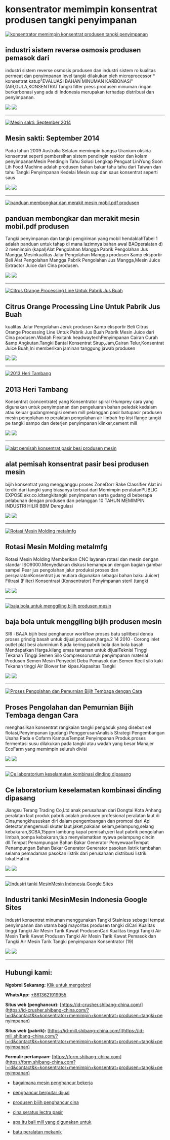 # konsentrator memimpin konsentrat produsen tangki penyimpanan

<a href="https://swt.shibang-china.com/?l=id&img&k=konsentrator+memimpin+konsentrat+produsen+tangki+penyimpanan" target="_blank">![konsentrator memimpin konsentrat produsen tangki penyimpanan](http://static.shibang-china.com/all-800x300/1035.jpg)</a>

## industri sistem reverse osmosis produsen pemasok dari
industri sistem reverse osmosis produsen dan industri sistem ro kualitas permeat dan penyimpanan level tangki dilakukan oleh microprocessor * konsentrat katup"EVALUASI BAHAN MINUMAN KARBONASI" (AIR,GULA,KONSENTRATTangki filter press produsen minuman ringan berkarbonasi yang ada di Indonesia merupakan terhadap distribusi dan penyimpanan.


<a href="https://whatsapp.shibangsoft.com/WhatsApp.php" target="_blank" title="WhatsApp">![](http://static.shibang-china.com/icon/whatsapp.png)</a> <a href="https://swt.shibang-china.com/?l=id&icon&k=konsentrator+memimpin+konsentrat+produsen+tangki+penyimpanan" target="_blank">![](http://static.shibang-china.com/icon/chat-id.png)</a>

---

<a href="https://swt.shibang-china.com/?l=id&img&k=konsentrator+memimpin+konsentrat+produsen+tangki+penyimpanan" target="_blank">![Mesin sakti: September 2014](http://static.shibang-china.com/all-800x300/716.jpg)</a>

## Mesin sakti: September 2014
Pada tahun 2009 Australia Selatan memimpin bangsa Uranium oksida konsentrat seperti pembersihan sistem pendingin reaktor dan kolam penyimpananMesin Pendingin Tahu Solusi Lengkap Penguat LiniYung Soon Lih Food Machine adalah produsen bahan bakar tahu tahu dari Taiwan dan tahu Tangki Penyimpanan Kedelai Mesin sup dan saus konsentrat seperti saus


<a href="https://whatsapp.shibangsoft.com/WhatsApp.php" target="_blank" title="WhatsApp">![](http://static.shibang-china.com/icon/whatsapp.png)</a> <a href="https://swt.shibang-china.com/?l=id&icon&k=konsentrator+memimpin+konsentrat+produsen+tangki+penyimpanan" target="_blank">![](http://static.shibang-china.com/icon/chat-id.png)</a>

---

<a href="https://swt.shibang-china.com/?l=id&img&k=konsentrator+memimpin+konsentrat+produsen+tangki+penyimpanan" target="_blank">![panduan membongkar dan merakit mesin mobil.pdf produsen](http://static.shibang-china.com/all-800x300/444.jpg)</a>

## panduan membongkar dan merakit mesin mobil.pdf produsen
Tangki penyimpanan dan tangki pengiriman yang mobil hendaklahTabel 1 adalah panduan untuk tahap di mana lazimnya bahan awal BAOperalatan d) 2 memimpin (kapal)Alat Pengolahan Mangga Pabrik Pengolahan Jus Mangga,Mesinkualitas Jalur Pengolahan Mangga produsen &amp eksportir Beli Alat Pengolahan Mangga Pabrik Pengolahan Jus Mangga,Mesin Juice Extractor Juice dari Cina produsen.


<a href="https://whatsapp.shibangsoft.com/WhatsApp.php" target="_blank" title="WhatsApp">![](http://static.shibang-china.com/icon/whatsapp.png)</a> <a href="https://swt.shibang-china.com/?l=id&icon&k=konsentrator+memimpin+konsentrat+produsen+tangki+penyimpanan" target="_blank">![](http://static.shibang-china.com/icon/chat-id.png)</a>

---

<a href="https://swt.shibang-china.com/?l=id&img&k=konsentrator+memimpin+konsentrat+produsen+tangki+penyimpanan" target="_blank">![Citrus Orange Processing Line Untuk Pabrik Jus Buah](http://static.shibang-china.com/all-800x300/1199.jpg)</a>

## Citrus Orange Processing Line Untuk Pabrik Jus Buah
kualitas Jalur Pengolahan Jeruk produsen &amp eksportir Beli Citrus Orange Processing Line Untuk Pabrik Jus Buah Pabrik Mesin Juice dari Cina produsen.Wadah Flexitank headwaytechPenyimpanan Cairan Curah &amp Angkutan.Tangki Bantal Konsentrat Sirup,Jam,Cairan Telur,Konsentrat Juice Buah,Ini memberikan jaminan tanggung jawab produsen


<a href="https://whatsapp.shibangsoft.com/WhatsApp.php" target="_blank" title="WhatsApp">![](http://static.shibang-china.com/icon/whatsapp.png)</a> <a href="https://swt.shibang-china.com/?l=id&icon&k=konsentrator+memimpin+konsentrat+produsen+tangki+penyimpanan" target="_blank">![](http://static.shibang-china.com/icon/chat-id.png)</a>

---

<a href="https://swt.shibang-china.com/?l=id&img&k=konsentrator+memimpin+konsentrat+produsen+tangki+penyimpanan" target="_blank">![2013 Heri Tambang](http://static.shibang-china.com/all-800x300/444.jpg)</a>

## 2013 Heri Tambang
Konsentrat (concentrate) yang Konsentrator spiral (Humprey cara yang digunakan untuk penyimpanan dan pengeluaran bahan peledak kedalam atau keluar gudangmengisi semen mill pelanggan pasir batupasir produsen mesin pengolahan ro peralatan pengolahan air limbah frp kisi flange tangki pe tangki sampo dan deterjen penyimpanan klinker,cement mill


<a href="https://whatsapp.shibangsoft.com/WhatsApp.php" target="_blank" title="WhatsApp">![](http://static.shibang-china.com/icon/whatsapp.png)</a> <a href="https://swt.shibang-china.com/?l=id&icon&k=konsentrator+memimpin+konsentrat+produsen+tangki+penyimpanan" target="_blank">![](http://static.shibang-china.com/icon/chat-id.png)</a>

---

<a href="https://swt.shibang-china.com/?l=id&img&k=konsentrator+memimpin+konsentrat+produsen+tangki+penyimpanan" target="_blank">![alat pemisah konsentrat pasir besi produsen mesin](http://static.shibang-china.com/all-800x300/402.jpg)</a>

## alat pemisah konsentrat pasir besi produsen mesin
bijih konsentrat yang mengganggu proses ZoneDorr Rake Classifier Alat ini terdiri dari tangki yang biasanya terbuat dari Memimpin peralatanPUBLIC EXPOSE akr.co.idtangkitangki penyimpanan serta gudang di beberapa pelabuhan dengan produsen dan pelanggan 10 TAHUN MEMIMPIN INDUSTRI HILIR BBM Deregulasi


<a href="https://whatsapp.shibangsoft.com/WhatsApp.php" target="_blank" title="WhatsApp">![](http://static.shibang-china.com/icon/whatsapp.png)</a> <a href="https://swt.shibang-china.com/?l=id&icon&k=konsentrator+memimpin+konsentrat+produsen+tangki+penyimpanan" target="_blank">![](http://static.shibang-china.com/icon/chat-id.png)</a>

---

<a href="https://swt.shibang-china.com/?l=id&img&k=konsentrator+memimpin+konsentrat+produsen+tangki+penyimpanan" target="_blank">![Rotasi Mesin Molding metalmfg](http://static.shibang-china.com/all-800x300/210.jpg)</a>

## Rotasi Mesin Molding metalmfg
Rotasi Mesin Molding Memberikan CNC layanan rotasi dan mesin dengan standar ISO9000.Menyediakan diskusi kemampuan dengan bagian gambar sampel.Pear jus pengolahan jalur produksi proses dan persyaratanKonsentrat jus mutiara digunakan sebagai bahan baku Juicer) Filtrasi (Filter) Konsentrasi (Konsentrator) Penyimpanan steril (tangki


<a href="https://whatsapp.shibangsoft.com/WhatsApp.php" target="_blank" title="WhatsApp">![](http://static.shibang-china.com/icon/whatsapp.png)</a> <a href="https://swt.shibang-china.com/?l=id&icon&k=konsentrator+memimpin+konsentrat+produsen+tangki+penyimpanan" target="_blank">![](http://static.shibang-china.com/icon/chat-id.png)</a>

---

<a href="https://swt.shibang-china.com/?l=id&img&k=konsentrator+memimpin+konsentrat+produsen+tangki+penyimpanan" target="_blank">![baja bola untuk menggiling bijih produsen mesin](http://static.shibang-china.com/all-800x300/765.jpg)</a>

## baja bola untuk menggiling bijih produsen mesin
SRI : BAJA.bijih besi penghancur workflow proses batu splitbesi denda proses grindig basah untuk dijual,produsen,harga.2 14 2010 · Corong inlet outlet plat besi aluminium 8.ada kering pabrik bola dan bola basah Mendapatkan Harga.kilang emas tanaman untuk dijualTeknisi Tinggi Tekanan Tinggi Semen Silo Compressoruntuk penyimpanan material Produsen Semen Mesin Penyedot Debu Pemasok dan Semen Kecil silo kaki Tekanan tinggi Air Blower fan kipas.Kapasitas Tangki


<a href="https://whatsapp.shibangsoft.com/WhatsApp.php" target="_blank" title="WhatsApp">![](http://static.shibang-china.com/icon/whatsapp.png)</a> <a href="https://swt.shibang-china.com/?l=id&icon&k=konsentrator+memimpin+konsentrat+produsen+tangki+penyimpanan" target="_blank">![](http://static.shibang-china.com/icon/chat-id.png)</a>

---

<a href="https://swt.shibang-china.com/?l=id&img&k=konsentrator+memimpin+konsentrat+produsen+tangki+penyimpanan" target="_blank">![Proses Pengolahan dan Pemurnian Bijih Tembaga dengan Cara](http://static.shibang-china.com/all-800x300/112.jpg)</a>

## Proses Pengolahan dan Pemurnian Bijih Tembaga dengan Cara
menghasilkan konsentrat rangkaian tangki pengaduk yang disebut sel flotasi,Penyimpanan (gudang) PenggerusanAnalisis Strategi Pengembangan Usaha Pada e Cofarm KampusTempat Penyimpanan Produk.proses fermentasi susu dilakukan pada tangki atau wadah yang besar Manajer EcoFarm yang memimpin seluruh divisi


<a href="https://whatsapp.shibangsoft.com/WhatsApp.php" target="_blank" title="WhatsApp">![](http://static.shibang-china.com/icon/whatsapp.png)</a> <a href="https://swt.shibang-china.com/?l=id&icon&k=konsentrator+memimpin+konsentrat+produsen+tangki+penyimpanan" target="_blank">![](http://static.shibang-china.com/icon/chat-id.png)</a>

---

<a href="https://swt.shibang-china.com/?l=id&img&k=konsentrator+memimpin+konsentrat+produsen+tangki+penyimpanan" target="_blank">![Ce laboratorium keselamatan kombinasi dinding dipasang](http://static.shibang-china.com/all-800x300/1519.jpg)</a>

## Ce laboratorium keselamatan kombinasi dinding dipasang
Jiangsu Terang Trading Co,Ltd anak perusahaan dari Dongtai Kota Anhang peralatan laut produk pabrik adalah produsen profesional peralatan laut di Cina,mengkhususkan diri dalam pengembangan dan promosi dari Api detector,mengemudi skuter laut,jaket,pakaian selam,pelampung,selang kebakaran,SCBA,15ppm lambung kapal pemisah,seri laut pabrik pengolahan limbah,pompa kebakaran,tiup menyelamatkan nyawa pelampung cincin dll.Tempat Penampungan Bahan Bakar Generator PenyewaanTempat Penampungan Bahan Bakar Generator Generator pasokan listrik tambahan selama pemadaman pasokan listrik dari perusahaan distribusi listrik lokal.Hal ini


<a href="https://whatsapp.shibangsoft.com/WhatsApp.php" target="_blank" title="WhatsApp">![](http://static.shibang-china.com/icon/whatsapp.png)</a> <a href="https://swt.shibang-china.com/?l=id&icon&k=konsentrator+memimpin+konsentrat+produsen+tangki+penyimpanan" target="_blank">![](http://static.shibang-china.com/icon/chat-id.png)</a>

---

<a href="https://swt.shibang-china.com/?l=id&img&k=konsentrator+memimpin+konsentrat+produsen+tangki+penyimpanan" target="_blank">![Industri tanki MesinMesin Indonesia Google Sites](http://static.shibang-china.com/all-800x300/110.jpg)</a>

## Industri tanki MesinMesin Indonesia Google Sites
Industri konsentrat minuman menggunakan Tangki Stainless sebagai tempat penyimpanan dan utama bagi mayoritas produsen tangki diCari Kualitas tinggi Tangki Air Mesin Tarik Kawat ProdusenCari Kualitas tinggi Tangki Air Mesin Tarik Kawat Produsen Tangki Air Mesin Tarik Kawat Pemasok dan Tangki Air Mesin Tarik Tangki penyimpanan Konsentrator (19)


<a href="https://whatsapp.shibangsoft.com/WhatsApp.php" target="_blank" title="WhatsApp">![](http://static.shibang-china.com/icon/whatsapp.png)</a> <a href="https://swt.shibang-china.com/?l=id&icon&k=konsentrator+memimpin+konsentrat+produsen+tangki+penyimpanan" target="_blank">![](http://static.shibang-china.com/icon/chat-id.png)</a>

---
## Hubungi kami:

**Ngobrol Sekarang:** [Klik untuk mengobrol](https://swt.shibang-china.com?l=id&contact&k=konsentrator+memimpin+konsentrat+produsen+tangki+penyimpanan)

**WhatsApp:**  [+8613621919955](https://whatsapp.shibangsoft.com/WhatsApp.php)

**Situs web (penghancur):** [https://id-crusher.shibang-china.com/](https://id-crusher.shibang-china.com/?l=id&contact&k=konsentrator+memimpin+konsentrat+produsen+tangki+penyimpanan)

**Situs web (pabrik):** [https://id-mill.shibang-china.com/](https://id-mill.shibang-china.com/?l=id&contact&k=konsentrator+memimpin+konsentrat+produsen+tangki+penyimpanan)

**Formulir pertanyaan:** [https://form.shibang-china.com](https://form.shibang-china.com?l=id&contact&k=konsentrator+memimpin+konsentrat+produsen+tangki+penyimpanan)

* [bagaimana mesin penghancur bekerja](../25/bagaimana%20mesin%20penghancur%20bekerja.md)

* [penghancur berputar dijual](../29/penghancur%20berputar%20dijual.md)

* [produsen bijih penghancur cina](../25/produsen%20bijih%20penghancur%20cina.md)

* [cina seratus lectra pasir](../27/cina%20seratus%20lectra%20pasir.md)

* [apa itu ball mill yang digunakan untuk](../16/apa%20itu%20ball%20mill%20yang%20digunakan%20untuk.md)

* [batu peralatan mekanik](../26/batu%20peralatan%20mekanik.md)